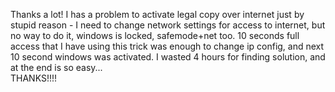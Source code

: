 Thanks a lot! I has a problem to activate legal copy over internet just by stupid reason - I need to change network settings for access to internet, but no way to do it, windows is locked, safemode+net too. 10 seconds full access that I have using this trick was enough to change ip config, and next 10 second windows was activated. I wasted 4 hours for finding solution, and at the end is so easy...  
THANKS!!!!
